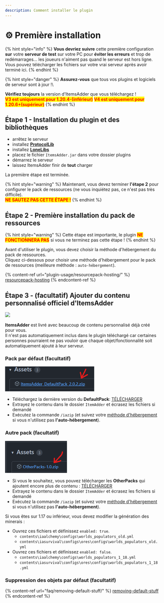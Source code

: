 ```yaml
---
description: Comment installer le plugin
---
```


# ⚙ Première installation

{% hint style="info" %}
**Vous devriez suivre** cette première configuration **sur** votre **serveur de test** sur votre PC pour **éviter les erreurs** et trop de redémarrages... les joueurs n'aiment pas quand le serveur est hors ligne.\
Vous pouvez télécharger les fichiers sur votre vrai serveur après avoir terminé ici.
{% endhint %}

{% hint style="danger" %}
**Assurez-vous** que tous vos plugins et logiciels de serveur sont à jour !\

**Vérifiez toujours** la version d'ItemsAdder que vous téléchargez !\
<mark style="color:red;">**V3 est uniquement pour 1.20.4-(inférieur)**</mark>
<mark style="color:red;">**V4 est uniquement pour 1.20.6+(supérieur)**</mark>
{% endhint %}

## Étape 1 - Installation du plugin et des bibliothèques

* arrêtez le serveur
* installez [**ProtocolLib**](https://ci.dmulloy2.net/job/ProtocolLib/lastSuccessfulBuild/)
* installez [**LoneLibs**](https://www.spigotmc.org/resources/lonelibs.75974/)
* placez le fichier `ItemsAdder.jar` dans votre dossier plugins
* démarrez le serveur
* laissez ItemsAdder finir de **tout** charger

La première étape est terminée.


{% hint style="warning" %}
Maintenant, vous devez terminer **l'étape 2** pour configurer le pack de ressources (ne vous inquiétez pas, ce n'est pas très difficile).\
<mark style="color:red;">**NE SAUTEZ PAS CETTE ÉTAPE !**</mark>
{% endhint %}

## Étape 2 - Première installation du pack de ressources

{% hint style="warning" %}
Cette étape est importante, le plugin <mark style="color:red;">**NE FONCTIONNERA PAS**</mark> si vous ne terminez pas cette étape !
{% endhint %}

Avant d'utiliser le plugin, vous devez choisir la méthode d'hébergement du pack de ressources. \
Cliquez ci-dessous pour choisir une méthode d'hébergement pour le pack de ressources (meilleure méthode : `auto-hébergement`).

{% content-ref url="plugin-usage/resourcepack-hosting/" %}
[resourcepack-hosting](plugin-usage/resourcepack-hosting/)
{% endcontent-ref %}

## Étape 3 - (facultatif) Ajouter du contenu personnalisé officiel d'ItemsAdder

![](.gitbook/assets/items\_showcase\_gif.apng)

**ItemsAdder** est livré avec beaucoup de contenu personnalisé déjà créé pour vous.\
Il n'est pas automatiquement inclus dans le plugin téléchargé car certaines personnes pourraient ne pas vouloir que chaque objet/fonctionnalité soit automatiquement ajouté à leur serveur.

### Pack par défaut (facultatif)

![](<.gitbook/assets/image (47).png>)

* Téléchargez la dernière version du **DefaultPack**: [TÉLÉCHARGER](https://github.com/ItemsAdder/DefaultPack/releases/latest)
* Extrayez le contenu dans le dossier `ItemAdder` et écrasez les fichiers si demandé
* Exécutez la commande `/iazip` (et suivez votre [méthode d'hébergement](plugin-usage/resourcepack-hosting/) si vous n'utilisez pas **l'auto-hébergement**).

### Autre pack (facultatif)

![](<.gitbook/assets/image (50).png>)

* Si vous le souhaitez, vous pouvez télécharger les **OtherPacks** qui ajoutent encore plus de contenu : [TÉLÉCHARGER](https://github.com/ItemsAdder/OtherPacks/releases/latest)
* Extrayez le contenu dans le dossier `ItemAdder` et écrasez les fichiers si demandé
* Exécutez la commande `/iazip` (et suivez votre [méthode d'hébergement](plugin-usage/resourcepack-hosting/) si vous n'utilisez pas **l'auto-hébergement**).

Si vous êtes sur 1.17 ou inférieur, vous devez modifier la génération des minerais :

* Ouvrez ces fichiers et définissez `enabled: true`.
  * `contents\iaalchemy\configs\worlds_populators_old.yml`
  * `contents\iasurvival\configs\ores\configs\worlds_populators_old.yml`
* Ouvrez ces fichiers et définissez `enabled: false`.
  * `contents\iaalchemy\configs\worlds_populators_1_18.yml`
  * `contents\iasurvival\configs\ores\configs\worlds_populators_1_18.yml`

### Suppression des objets par défaut (facultatif)

{% content-ref url="faq/removing-default-stuff/" %}
[removing-default-stuff](faq/removing-default-stuff/)
{% endcontent-ref %}
